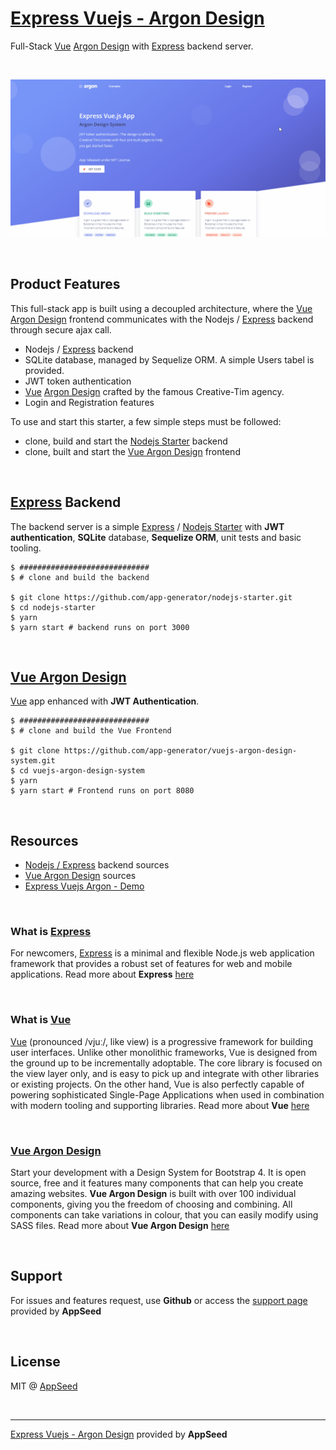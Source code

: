 # [Express Vuejs - Argon Design](https://appseed.us/apps/vuejs/express/argon-design-system-creative-tim)

Full-Stack [Vue](https://vuejs.org/) [Argon Design](https://www.creative-tim.com/product/vue-argon-design-system) with [Express](https://expressjs.com/) backend server.

<br />

![Express Vuejs Argon Design - Gif animated presentation.](https://github.com/app-generator/static/blob/master/products/fullstack-express-vuejs-argon-authentication-intro.gif?raw=true)

<br />

## Product Features

This full-stack app is built using a decoupled architecture, where the [Vue Argon Design](https://www.creative-tim.com/product/vue-argon-design-system) frontend communicates with the Nodejs / [Express](https://expressjs.com/) backend through secure ajax call.

 - Nodejs / [Express](https://expressjs.com/) backend
 - SQLite database, managed by Sequelize ORM. A simple Users tabel is provided.
 - JWT token authentication
 - [Vue](https://vuejs.org/) [Argon Design](https://www.creative-tim.com/product/vue-argon-design-system) crafted by the famous Creative-Tim agency.
 - Login and Registration features

To use and start this starter, a few simple steps must be followed: 

 - clone, build and start the [Nodejs Starter](https://github.com/app-generator/nodejs-starter) backend
 - clone, built and start the [Vue Argon Design](https://github.com/app-generator/vuejs-argon-design-system) frontend

<br />

## [Express](https://expressjs.com/) Backend 
 
The backend server is a simple [Express](https://expressjs.com/) / [Nodejs Starter](https://github.com/app-generator/nodejs-starter) with **JWT authentication**, **SQLite** database, **Sequelize ORM**, unit tests and basic tooling.
 
```
$ #############################
$ # clone and build the backend

$ git clone https://github.com/app-generator/nodejs-starter.git
$ cd nodejs-starter
$ yarn
$ yarn start # backend runs on port 3000
```

<br />

## [Vue Argon Design](https://github.com/app-generator/vuejs-argon-design-system)

[Vue](https://vuejs.org/) app enhanced with **JWT Authentication**. 

```
$ #############################
$ # clone and build the Vue Frontend

$ git clone https://github.com/app-generator/vuejs-argon-design-system.git
$ cd vuejs-argon-design-system
$ yarn
$ yarn start # Frontend runs on port 8080
```

<br />

## Resources

 - [Nodejs / Express](https://github.com/app-generator/nodejs-starter) backend sources
 - [Vue Argon Design](https://github.com/app-generator/vuejs-argon-design-system) sources
 - [Express Vuejs Argon - Demo](https://express-vuejs-argon-design.appseed.us/)

<br />

### What is [Express](https://expressjs.com/)

For newcomers, [Express](https://expressjs.com/) is a minimal and flexible Node.js web application framework that provides a robust set of features for web and mobile applications. Read more about **Express** [here](https://expressjs.com/en/starter/installing.html)

<br />

### What is [Vue](https://vuejs.org/)

[Vue](https://vuejs.org/) (pronounced /vjuː/, like view) is a progressive framework for building user interfaces. Unlike other monolithic frameworks, Vue is designed from the ground up to be incrementally adoptable. The core library is focused on the view layer only, and is easy to pick up and integrate with other libraries or existing projects. On the other hand, Vue is also perfectly capable of powering sophisticated Single-Page Applications when used in combination with modern tooling and supporting libraries. Read more about **Vue** [here](https://vuejs.org/v2/guide/)

<br />

### [Vue Argon Design](https://www.creative-tim.com/product/vue-argon-design-system)

Start your development with a Design System for Bootstrap 4. It is open source, free and it features many components that can help you create amazing websites. **Vue Argon Design** is built with over 100 individual components, giving you the freedom of choosing and combining. All components can take variations in colour, that you can easily modify using SASS files. Read more about **Vue Argon Design** [here](https://www.creative-tim.com/product/vue-argon-design-system)

<br />

## Support

For issues and features request, use **Github** or access the [support page](https://appseed.us/support) provided by **AppSeed** 

<br />

## License
MIT @ [AppSeed](https://appseed.us)

<br />

---
[Express Vuejs - Argon Design](https://appseed.us/apps/vuejs/express/argon-design-system-creative-tim) provided by **AppSeed**
